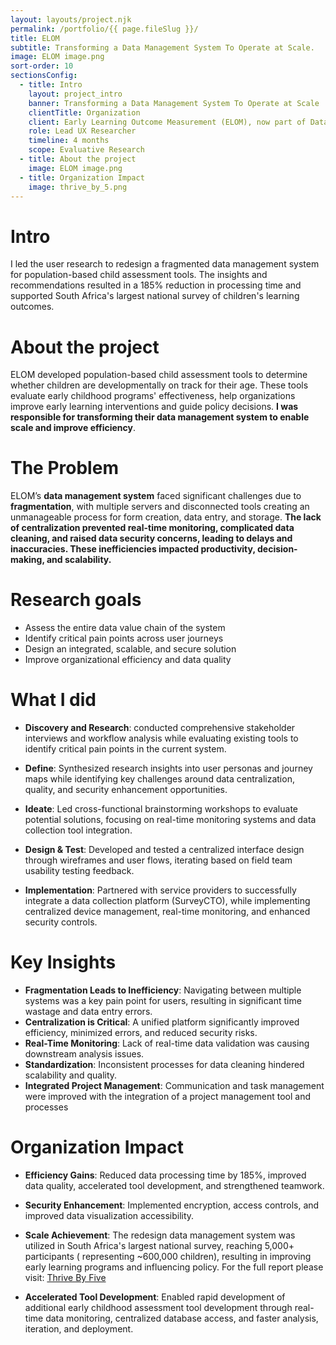 ```yaml
---
layout: layouts/project.njk
permalink: /portfolio/{{ page.fileSlug }}/
title: ELOM
subtitle: Transforming a Data Management System To Operate at Scale.
image: ELOM image.png
sort-order: 10
sectionsConfig:
  - title: Intro
    layout: project_intro
    banner: Transforming a Data Management System To Operate at Scale
    clientTitle: Organization
    client: Early Learning Outcome Measurement (ELOM), now part of DataDrive2030
    role: Lead UX Researcher
    timeline: 4 months
    scope: Evaluative Research
  - title: About the project
    image: ELOM image.png
  - title: Organization Impact
    image: thrive_by_5.png
---
```


# Intro
I led the user research to redesign a fragmented data management system for population-based child assessment tools. The insights and recommendations resulted in a 185% reduction in processing time and supported South Africa's largest national survey of children's learning outcomes.


# About the project
ELOM developed population-based child assessment tools to determine whether children are developmentally on track for their age. These tools evaluate early childhood programs' effectiveness, help organizations improve early learning interventions and guide policy decisions. **I was responsible for transforming their data management system to enable scale and improve efficiency**.


# The Problem
ELOM’s **data management system** faced significant challenges due to **fragmentation**, with multiple servers and disconnected tools creating an unmanageable process for form creation, data entry, and storage. **The lack of centralization prevented real-time monitoring, complicated data cleaning, and raised data security concerns, leading to delays and inaccuracies. These inefficiencies impacted productivity, decision-making, and scalability.** 

# Research goals
- Assess the entire data value chain of the system
- Identify critical pain points across user journeys
- Design an integrated, scalable, and secure solution
- Improve organizational efficiency and data quality


# What I did
- **Discovery and Research**: conducted comprehensive stakeholder interviews and workflow analysis while evaluating existing tools to identify critical pain points in the current system.
  
- **Define**: Synthesized research insights into user personas and journey maps while identifying key challenges around data centralization, quality, and security enhancement opportunities.
  
- **Ideate**: Led cross-functional brainstorming workshops to evaluate potential solutions, focusing on real-time monitoring systems and data collection tool integration.
  
- **Design & Test**: Developed and tested a centralized interface design through wireframes and user flows, iterating based on field team usability testing feedback.
  
- **Implementation**: Partnered with service providers to successfully integrate a data collection platform (SurveyCTO), while implementing centralized device management, real-time monitoring, and enhanced security controls.

# Key Insights
- **Fragmentation Leads to Inefficiency**: Navigating between multiple systems was a key pain point for users, resulting in significant time wastage and data entry errors.
- **Centralization is Critical**: A unified platform significantly improved efficiency, minimized errors, and reduced security risks.
- **Real-Time Monitoring**: Lack of real-time data validation was causing downstream analysis issues.
- **Standardization**: Inconsistent processes for data cleaning hindered scalability and quality.
- **Integrated Project Management**: Communication and task management were improved with the integration of a project management tool and processes

# Organization Impact
- **Efficiency Gains**: Reduced data processing time by 185%, improved data quality, accelerated tool development, and strengthened teamwork.
   
- **Security Enhancement**: Implemented encryption, access controls, and improved data visualization accessibility.
   
- **Scale Achievement**: The redesign data management system was utilized in South Africa's largest national survey, reaching 5,000+ participants ( representing ~600,000 children), resulting in improving early learning programs and influencing policy. For the full report please visit: [Thrive By Five](https://thrivebyfive.co.za/)
   
- **Accelerated Tool Development**: Enabled rapid development of additional early childhood assessment tool development through real-time data monitoring, centralized database access, and faster analysis, iteration, and deployment.
